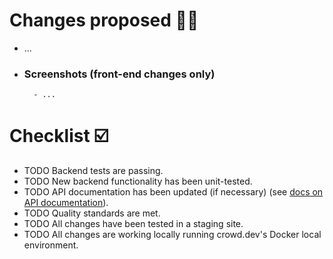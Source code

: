 # Changes proposed 👨‍🎓  
- ...  
- ### Screenshots (front-end changes only)  
		- ...  
# Checklist ☑️
- TODO Backend tests are passing.  
- TODO New backend functionality has been unit-tested.  
- TODO API documentation has been updated (if necessary) (see [docs on API documentation](https://docs.crowd.dev/docs/updating-api-documentation)).  
- TODO Quality standards are met.  
- TODO All changes have been tested in a staging site.  
- TODO All changes are working locally running crowd.dev's Docker local environment.
